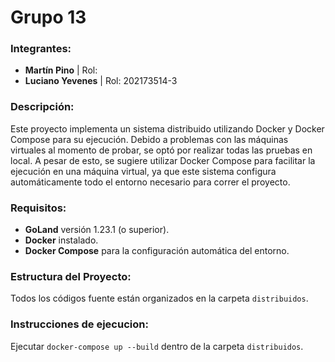 # Grupo 13

### Integrantes:
- **Martín Pino** | Rol:
- **Luciano Yevenes** | Rol: 202173514-3

### Descripción:
Este proyecto implementa un sistema distribuido utilizando Docker y Docker Compose para su ejecución. Debido a problemas con las máquinas virtuales al momento de probar, se optó por realizar todas las pruebas en local. A pesar de esto, se sugiere utilizar Docker Compose para facilitar la ejecución en una máquina virtual, ya que este sistema configura automáticamente todo el entorno necesario para correr el proyecto.

### Requisitos:
- **GoLand** versión 1.23.1 (o superior).
- **Docker** instalado.
- **Docker Compose** para la configuración automática del entorno.

### Estructura del Proyecto:
Todos los códigos fuente están organizados en la carpeta `distribuidos`. 

### Instrucciones de ejecucion:
Ejecutar `docker-compose up --build` dentro de la carpeta `distribuidos`. 
